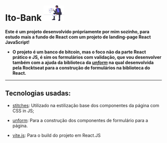 # Ito-Bank <img height="50" src="./src/assets/imgs/bankPeople.svg">

**Este é um projeto desenvolvido própriamente por mim sozinho, para estudo mais a fundo de React com um projeto de landing-page React JavaScript!**

- **O projeto é um banco de bitcoin, mas o foco não da parte React prático e JS, é sim os formulários com validação, que vou desenvolver também com a ajuda da biblioteca da *[unform](https://unform-rocketseat.vercel.app/)* na qual desenvolvida pela Rocktseat para a construção de formulários na biblioteca do React.**

---

## Tecnologias usadas:

- [stitches](https://stitches.dev/docs/installation): Utilizado na estilização base dos componentes da página com CSS in JS;

- [unform](https://unform-rocketseat.vercel.app/): Para a construção dos componentes de formulário para a página.

- [vite.js](https://vitejs.dev/): Para o build do projeto em React.JS
